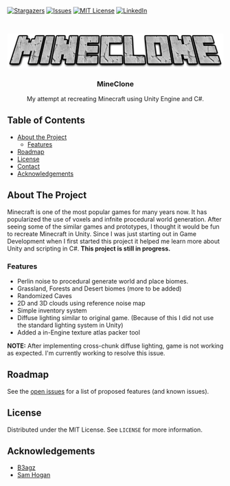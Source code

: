 <!-- PROJECT SHIELDS -->
<!-- 
See the bottom of this document for the declaration of the reference variables for contributors-url, forks-url, etc. This is an optional, concise syntax you may use. 
-->

[![Stargazers][stars-shield]][stars-url] [![Issues][issues-shield]][issues-url] [![MIT License][license-shield]][license-url] [![LinkedIn][linkedin-shield]][linkedin-url]



<!-- PROJECT LOGO -->
<br />
<p align="center">
  <a href="https://github.com/manakmishra/MineClone">
    <img src="media/logo.png" alt="Logo">
  </a>

  <h3 align="center">MineClone</h3>
  <p align="center">
    My attempt at recreating Minecraft using Unity Engine and C#. 
  </p>
</p>



<!-- TABLE OF CONTENTS -->
## Table of Contents

* [About the Project](#about-the-project)
  * [Features](#features)
* [Roadmap](#roadmap)
* [License](#license)
* [Contact](#contact)
* [Acknowledgements](#acknowledgements)



<!-- ABOUT THE PROJECT -->
## About The Project

<!-- Add website link later -->
<!--[![Product Name Screen Shot][product-screenshot]](https://example.com)-->

Minecraft is one of the most popular games for many years now. It has popularized the use of voxels and infnite procedural world generation. After seeing some of the similar games and prototypes, I thought it would be fun to recreate Minecraft in Unity. Since I was just starting out in Game Development when I first started this project it helped me learn more about Unity and scripting in C#. **This project is still in progress.**


<!--Features-->
### Features

* Perlin noise to procedural generate world and place biomes.
* Grassland, Forests and Desert biomes (more to be added)
* Randomized Caves
* 2D and 3D clouds using reference noise map
* Simple inventory system
* Diffuse lighting similar to original game. (Because of this I did not use the standard lighting system in Unity)
* Added a in-Engine texture atlas packer tool 

**NOTE:** After implementing cross-chunk diffuse lighting, game is not working as expected. I'm currently working to resolve this issue.



<!-- ROADMAP -->
## Roadmap

See the [open issues](https://github.com/manakmishra/MineClone/issues) for a list of proposed features (and known issues).



<!-- LICENSE -->
## License

Distributed under the MIT License. See `LICENSE` for more information.



<!-- ACKNOWLEDGEMENTS -->
## Acknowledgements

* [B3agz](https://www.youtube.com/channel/UC3Ej26l1kXBPIq0fEEMwxQw)
* [Sam Hogan](https://www.youtube.com/user/XTtramptricks)


<!-- MARKDOWN LINKS & IMAGES -->
<!-- https://www.markdownguide.org/basic-syntax/#reference-style-links -->
[stars-shield]: https://img.shields.io/github/stars/manakmishra/MineClone.svg?style=flat-square
[stars-url]: https://github.com/manakmishra/MineClone/stargazers
[issues-shield]: https://img.shields.io/github/issues/manakmishra/MineClone
[issues-url]: https://github.com/manakmishra/MineClone/issues 
[license-shield]: https://img.shields.io/github/license/manakmishra/MineClone.svg?style=flat-square
[license-url]: https://github.com/manakmishra/MineClone/blob/master/LICENSE
[github-link]: https://github.com/manakmishra
[linkedin-shield]: https://img.shields.io/badge/-LinkedIn-black.svg?style=flat-square&logo=linkedin&colorB=555
[linkedin-url]: https://linkedin.com/in/manakmishra
[followers-shield]: https://img.shields.io/github/followers/manakmishra?style=social
[product-screenshot]: images/screenshot.png

